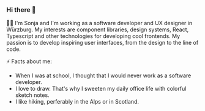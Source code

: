 ### Hi there 👋

👩‍💻 I'm Sonja and I'm working as a software developer and UX designer in Würzburg. My interests are component libraries, design systems, React, Typescript and other technologies for developing cool frontends. My passion is to develop inspiring user interfaces, from the design to the line of code.

⚡ Facts about me:
- When I was at school, I thought that I would never work as a software developer.
- I love to draw. That's why I sweeten my daily office life with colorful sketch notes.
- I like hiking, perferably in the Alps or in Scotland.

<!--
**sonjafeitsch/sonjafeitsch** is a ✨ _special_ ✨ repository because its `README.md` (this file) appears on your GitHub profile.

Here are some ideas to get you started:

- 🔭 I’m currently working on ...
- 🌱 I’m currently learning ...
- 👯 I’m looking to collaborate on ...
- 🤔 I’m looking for help with ...
- 💬 Ask me about ...
- 📫 How to reach me: ...
- 😄 Pronouns: ...
- ⚡ Fun fact: ...
-->
